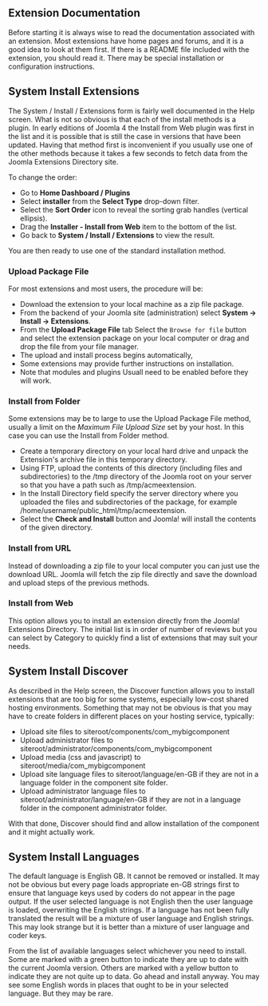 <!-- Filename: Installing_an_extension / Display title: Installing an extension -->

## Extension Documentation

Before starting it is always wise to read the documentation associated
with an extension. Most extensions have home pages and forums, and it is
a good idea to look at them first. If there is a README file included
with the extension, you should read it. There may be special installation
or configuration instructions.

## System Install Extensions

The System / Install / Extensions form is fairly well documented in the
Help screen. What is not so obvious is that each of the install methods
is a plugin. In early editions of Joomla 4 the Install from Web plugin
was first in the list and it is possible that is still the case in
versions that have been updated. Having that method first is
inconvenient if you usually use one of the other methods because it
takes a few seconds to fetch data from the Joomla Extensions Directory
site.

To change the order:

- Go to **Home Dashboard / Plugins**
- Select **installer** from the **Select Type** drop-down filter.
- Select the **Sort Order** icon to reveal the sorting grab handles
  (vertical ellipsis).
- Drag the **Installer - Install from Web** item to the bottom of the
  list.
- Go back to **System / Install / Extensions** to view the result.

You are then ready to use one of the standard installation method.

### Upload Package File

For most extensions and most users, the procedure will be:

- Download the extension to your local machine as a zip file package.
- From the backend of your Joomla site (administration) select
  **System → Install → Extensions**.
- From the **Upload Package File** tab Select the `Browse for file` button
  and select the extension package on your local computer or drag and drop
  the file from your file manager.
- The upload and install process begins automatically,
- Some extensions may provide further instructions on installation.
- Note that modules and plugins Usuall need to be enabled before they will work.

### Install from Folder

Some extensions may be to large to use the Upload Package File method, usually
a limit on the *Maximum File Upload Size* set by your host. In this case
you can use the Install from Folder method.

- Create a temporary directory on your local hard drive and unpack the
  Extension's archive file in this temporary directory.
- Using FTP, upload the contents of this directory (including files and
  subdirectories) to the /tmp directory of the Joomla root on your server so
  that you have a path such as /tmp/acmeextension.
- In the Install Directory field specify the server directory where you
  uploaded the files and subdirectories of the package, for example
  /home/username/public_html/tmp/acmeextension.
- Select the **Check and Install** button and Joomla! will install the contents
  of the given directory.

### Install from URL

Instead of downloading a zip file to your local computer you can just use the
download URL. Joomla will fetch the zip file directly and save the download
and upload steps of the previous methods.

### Install from Web

This option allows you to install an extension directly from the Joomla!
Extensions Directory. The initial list is in order of number of reviews but
you can select by Category to quickly find a list of extensions that may suit
your needs.

## System Install Discover

As described in the Help screen, the Discover function allows you to
install extensions that are too big for some systems, especially
low-cost shared hosting environments. Something that may not be obvious
is that you may have to create folders in different places on your
hosting service, typically:

- Upload site files to siteroot/components/com_mybigcomponent
- Upload administrator files to
  siteroot/administrator/components/com_mybigcomponent
- Upload media (css and javascript) to siteroot/media/com_mybigcomponent
- Upload site language files to siteroot/language/en-GB if they are not
  in a language folder in the component site folder.
- Upload administrator language files to
  siteroot/administrator/language/en-GB if they are not in a language
  folder in the component administrator folder.

With that done, Discover should find and allow installation of the
component and it might actually work.

## System Install Languages

The default language is English GB. It cannot be removed or installed.
It may not be obvious but every page loads appropriate en-GB strings
first to ensure that language keys used by coders do not appear in the
page output. If the user selected language is not English then the user
language is loaded, overwriting the English strings. If a language has
not been fully translated the result will be a mixture of user language
and English strings. This may look strange but it is better than a
mixture of user language and coder keys.

From the list of available languages select whichever you need to install.
Some are marked with a green button to indicate they are up to date with
the current Joomla version. Others are marked with a yellow button to indicate
they are not quite up to data. Go ahead and install anyway. You may see some
English words in places that ought to be in your selected language. But they
may be rare.
